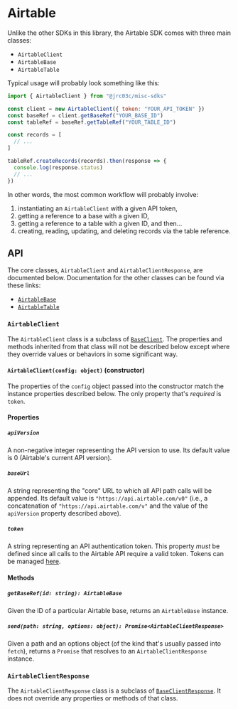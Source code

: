 # Airtable

Unlike the other SDKs in this library, the Airtable SDK comes with three main classes:

- `AirtableClient`
- `AirtableBase`
- `AirtableTable`

Typical usage will probably look something like this:

```js
import { AirtableClient } from "@jrc03c/misc-sdks"

const client = new AirtableClient({ token: "YOUR_API_TOKEN" })
const baseRef = client.getBaseRef("YOUR_BASE_ID")
const tableRef = baseRef.getTableRef("YOUR_TABLE_ID")

const records = [
  // ...
]

tableRef.createRecords(records).then(response => {
  console.log(response.status)
  // ...
})
```

In other words, the most common workflow will probably involve:

1. instantiating an `AirtableClient` with a given API token,
2. getting a reference to a base with a given ID,
3. getting a reference to a table with a given ID, and then...
4. creating, reading, updating, and deleting records via the table reference.

## API

The core classes, `AirtableClient` and `AirtableClientResponse`, are documented below. Documentation for the other classes can be found via these links:

- [`AirtableBase`](./base/readme.md)
- [`AirtableTable`](./table/readme.md)

### `AirtableClient`

The `AirtableClient` class is a subclass of [`BaseClient`](../base/readme.md). The properties and methods inherited from that class will not be described below except where they override values or behaviors in some significant way.

#### `AirtableClient(config: object)` (constructor)

The properties of the `config` object passed into the constructor match the instance properties described below. The only property that's _required_ is `token`.

#### Properties

##### `apiVersion`

A non-negative integer representing the API version to use. Its default value is 0 (Airtable's current API version).

##### `baseUrl`

A string representing the "core" URL to which all API path calls will be appended. Its default value is `"https://api.airtable.com/v0"` (i.e., a concatenation of `"https://api.airtable.com/v"` and the value of the `apiVersion` property described above).

##### `token`

A string representing an API authentication token. This property _must_ be defined since all calls to the Airtable API require a valid token. Tokens can be managed [here](https://airtable.com/create/tokens).

#### Methods

##### `getBaseRef(id: string): AirtableBase`

Given the ID of a particular Airtable base, returns an `AirtableBase` instance.

##### `send(path: string, options: object): Promise<AirtableClientResponse>`

Given a path and an options object (of the kind that's usually passed into `fetch`), returns a `Promise` that resolves to an `AirtableClientResponse` instance.

### `AirtableClientResponse`

The `AirtableClientResponse` class is a subclass of [`BaseClientResponse`](../base/readme.md). It does not override any properties or methods of that class.
